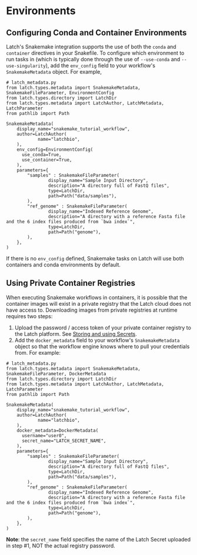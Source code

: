 # Environments

## Configuring Conda and Container Environments

Latch's Snakemake integration supports the use of both the `conda` and `container` directives in your Snakefile. To configure which environment to run tasks in (which is typically done through the use of `--use-conda` and `--use-singularity`), add the `env_config` field to your workflow's `SnakemakeMetadata` object. For example,

```
# latch_metadata.py
from latch.types.metadata import SnakemakeMetadata, SnakemakeFileParameter, EnvironmentConfig
from latch.types.directory import LatchDir
from latch.types.metadata import LatchAuthor, LatchMetadata, LatchParameter
from pathlib import Path

SnakemakeMetadata(
    display_name="snakemake_tutorial_workflow",
    author=LatchAuthor(
            name="latchbio",
    ),
    env_config=EnvironmentConfig(
      use_conda=True,
      use_container=True,
    ),
    parameters={
        "samples" : SnakemakeFileParameter(
                display_name="Sample Input Directory",
                description="A directory full of FastQ files",
                type=LatchDir,
                path=Path("data/samples"),
        ),
        "ref_genome" : SnakemakeFileParameter(
                display_name="Indexed Reference Genome",
                description="A directory with a reference Fasta file and the 6 index files produced from `bwa index`",
                type=LatchDir,
                path=Path("genome"),
        ),
    },
)
```

If there is no `env_config` defined, Snakemake tasks on Latch will use both containers and conda environments by default.

## Using Private Container Registries

When executing Snakemake workflows in containers, it is possible that the container images will exist in a private registry that the Latch cloud does not have access to. Downloading images from private registries at runtime requires two steps:

1. Upload the password / access token of your private container registry to the Latch platform. See [Storing and using Secrets](../basics/adding_secrets.md).
2. Add the `docker_metadata` field to your workflow's `SnakemakeMetadata` object so that the workflow engine knows where to pull your credentials from. For example:

```
# latch_metadata.py
from latch.types.metadata import SnakemakeMetadata, SnakemakeFileParameter, DockerMetadata
from latch.types.directory import LatchDir
from latch.types.metadata import LatchAuthor, LatchMetadata, LatchParameter
from pathlib import Path

SnakemakeMetadata(
    display_name="snakemake_tutorial_workflow",
    author=LatchAuthor(
            name="latchbio",
    ),
    docker_metadata=DockerMetadata(
      username="user0",
      secret_name="LATCH_SECRET_NAME",
    ),
    parameters={
        "samples" : SnakemakeFileParameter(
                display_name="Sample Input Directory",
                description="A directory full of FastQ files",
                type=LatchDir,
                path=Path("data/samples"),
        ),
        "ref_genome" : SnakemakeFileParameter(
                display_name="Indexed Reference Genome",
                description="A directory with a reference Fasta file and the 6 index files produced from `bwa index`",
                type=LatchDir,
                path=Path("genome"),
        ),
    },
)
```

**Note**: the `secret_name` field specifies the name of the Latch Secret uploaded in step #1, NOT the actual registry password.

